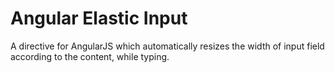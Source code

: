 Angular Elastic Input
=====================

A directive for AngularJS which automatically resizes the width of input field according to the content, while typing.
